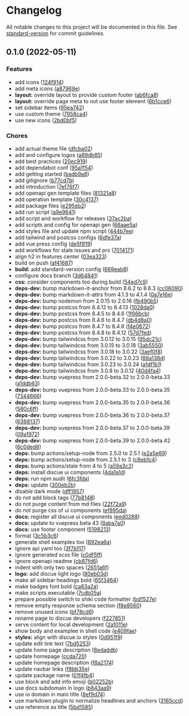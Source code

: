 # Changelog

All notable changes to this project will be documented in this file. See [standard-version](https://github.com/conventional-changelog/standard-version) for commit guidelines.

## 0.1.0 (2022-05-11)


### Features

* add icons ([124f914](https://github.com/discue/discue-io-docs/commit/124f914fea0fa7cd70e44a29ca8a5e193acfcc99))
* add meta icons ([a87969e](https://github.com/discue/discue-io-docs/commit/a87969ee9d72695f1297226aa219eae7dd2c50ab))
* **layout:** override layout to provide custom footer ([ab6fca8](https://github.com/discue/discue-io-docs/commit/ab6fca86ce120f02a0619ca23cb586f689974797))
* **layout:** override page meta to not use footer element ([6b1cce6](https://github.com/discue/discue-io-docs/commit/6b1cce6072d29d5b1fa3aab17439a9e55298ee2b))
* set sidebar items ([95ea742](https://github.com/discue/discue-io-docs/commit/95ea742dfbf87277692d3c6f4dce6c0bf26bce5e))
* use custom theme ([7958ca4](https://github.com/discue/discue-io-docs/commit/7958ca430cf6070db3b053d19852e25fab7ba908))
* use new icons ([2bd0bf5](https://github.com/discue/discue-io-docs/commit/2bd0bf577a93d4ff6f927ffc24edd36037bb030b))


### Chores

* add actual theme file ([dfcba02](https://github.com/discue/discue-io-docs/commit/dfcba028b2a177b7496c893caedb448ee9d2b0d8))
* add and configure logos ([a89db85](https://github.com/discue/discue-io-docs/commit/a89db859b55b2003cff73f0487769cb73d181a5e))
* add best practices ([20ec919](https://github.com/discue/discue-io-docs/commit/20ec919c551707f028611da83537c8683d202ea1))
* add dependabot conf ([95a1f54](https://github.com/discue/discue-io-docs/commit/95a1f54e04cb0030cdfab762a729fec816ec963f))
* add getting started ([badb9a8](https://github.com/discue/discue-io-docs/commit/badb9a88e13c44ae146fa36c1757aaf78f6aeb78))
* add gitignore ([b77cd7b](https://github.com/discue/discue-io-docs/commit/b77cd7b81b51580b9717efaa62b888fc5a7063d8))
* add introduction ([7ef76f7](https://github.com/discue/discue-io-docs/commit/7ef76f7c2be7c58dab5e29cddd7bd548addcb9f0))
* add openapi gen template files ([81321a8](https://github.com/discue/discue-io-docs/commit/81321a8a3198e92d305e7f73e46787446b9f64fb))
* add operation template ([30c4137](https://github.com/discue/discue-io-docs/commit/30c413760ca30ec5467072de93b0fa1ed0797ae0))
* add package files ([e295eb2](https://github.com/discue/discue-io-docs/commit/e295eb2c0551402deab1bc1424ad096e507b195f))
* add run script ([a9e9641](https://github.com/discue/discue-io-docs/commit/a9e9641ec44030a45a07e57b41ef10bce9ed045a))
* add script and workflow for releases ([37ac2ba](https://github.com/discue/discue-io-docs/commit/37ac2ba75333569dce548e08dc9e0444798363e9))
* add scripts and config for openapi gen ([66aae5a](https://github.com/discue/discue-io-docs/commit/66aae5a7599d253c87fff7cedf1e7be55f783a1e))
* add styles file and update npm script ([444b7ee](https://github.com/discue/discue-io-docs/commit/444b7ee1eb5cae21b3ba21f6ce81b2e7812206a1))
* add tailwind and postcss configs ([6dfe37a](https://github.com/discue/discue-io-docs/commit/6dfe37adcb44401240697efb2965cce84020d034))
* add vue press config ([de5f919](https://github.com/discue/discue-io-docs/commit/de5f919d7101a157be618d11204464777817878a))
* add workflows for stale issues and prs ([7014171](https://github.com/discue/discue-io-docs/commit/70141711f0fcd1502bd252a813d5a90f267558ef))
* align h2 in features center ([03ea323](https://github.com/discue/discue-io-docs/commit/03ea3235ed0c999cbc626f3c1cc001e1eb172397))
* build on push ([af41687](https://github.com/discue/discue-io-docs/commit/af416874b4707f486c9581c7a8034be00653450c))
* **build:** add standard-version config ([669eab8](https://github.com/discue/discue-io-docs/commit/669eab8e058647882d163b51299f3365bc6859a9))
* configure docs branch ([3d64841](https://github.com/discue/discue-io-docs/commit/3d64841369ee802e05f9d37b2a8ceaac43c1dd9a))
* **css:** consider components too during build ([54ed7c9](https://github.com/discue/discue-io-docs/commit/54ed7c97dac1e86823c1cc7559b2b51ddbcebfe0))
* **deps-dev:** bump markdown-it-anchor from 8.6.2 to 8.6.3 ([cc06090](https://github.com/discue/discue-io-docs/commit/cc0609033cfa59cd45216bfea29d7b040ba5363d))
* **deps-dev:** bump markdown-it-attrs from 4.1.3 to 4.1.4 ([0a7e16e](https://github.com/discue/discue-io-docs/commit/0a7e16ecc8a0f902c2f9d7bab02b11367f2d9211))
* **deps-dev:** bump nodemon from 2.0.15 to 2.0.16 ([fb490b5](https://github.com/discue/discue-io-docs/commit/fb490b5f2d70438ddfa39a3aa61f7cdb2c05634d))
* **deps-dev:** bump postcss from 8.4.12 to 8.4.13 ([1028da0](https://github.com/discue/discue-io-docs/commit/1028da08576348ce34fb07c3cc1fd65ebe3c780f))
* **deps-dev:** bump postcss from 8.4.5 to 8.4.6 ([1f66bcb](https://github.com/discue/discue-io-docs/commit/1f66bcba8e01c1c0b898f698e801e4ff0c35f66e))
* **deps-dev:** bump postcss from 8.4.6 to 8.4.7 ([db4d8a0](https://github.com/discue/discue-io-docs/commit/db4d8a0858c627d7f4a8d19cc4b28ceb2c35fb2a))
* **deps-dev:** bump postcss from 8.4.7 to 8.4.8 ([f4e0672](https://github.com/discue/discue-io-docs/commit/f4e0672ee85627299585898e02f635e473667e27))
* **deps-dev:** bump postcss from 8.4.8 to 8.4.12 ([57d7fed](https://github.com/discue/discue-io-docs/commit/57d7feda440981975ebde513e7deb98dcc06895a))
* **deps-dev:** bump tailwindcss from 3.0.12 to 3.0.15 ([95dc21c](https://github.com/discue/discue-io-docs/commit/95dc21c0ac2400f4f0bd5fdb1112e153b7be3a53))
* **deps-dev:** bump tailwindcss from 3.0.15 to 3.0.18 ([3ab5550](https://github.com/discue/discue-io-docs/commit/3ab555080a21820e05c7f4e6828fc48969f06ca8))
* **deps-dev:** bump tailwindcss from 3.0.18 to 3.0.22 ([3aef0f8](https://github.com/discue/discue-io-docs/commit/3aef0f8fcf53a8d48fd44bd5668f8930923e70c6))
* **deps-dev:** bump tailwindcss from 3.0.22 to 3.0.23 ([88a138d](https://github.com/discue/discue-io-docs/commit/88a138d6ab82a13d014f4eb832d053e1e4de6bd7))
* **deps-dev:** bump tailwindcss from 3.0.23 to 3.0.24 ([a1df1b1](https://github.com/discue/discue-io-docs/commit/a1df1b1fc1cd02bd42a05cfe0656d34cebaacb88))
* **deps-dev:** bump tailwindcss from 3.0.8 to 3.0.12 ([40d4fa4](https://github.com/discue/discue-io-docs/commit/40d4fa49e24a73bd1d77646336bca982278bd98f))
* **deps-dev:** bump vuepress from 2.0.0-beta.32 to 2.0.0-beta.33 ([a1ddb63](https://github.com/discue/discue-io-docs/commit/a1ddb63b6506d719aeebcb117fa607b41779a136))
* **deps-dev:** bump vuepress from 2.0.0-beta.33 to 2.0.0-beta.35 ([7344666](https://github.com/discue/discue-io-docs/commit/7344666d2394d0e78cf1d7d10727427512920dc6))
* **deps-dev:** bump vuepress from 2.0.0-beta.35 to 2.0.0-beta.36 ([580c6ff](https://github.com/discue/discue-io-docs/commit/580c6ff1807b48255ffc3553b840ddcb4f37bf74))
* **deps-dev:** bump vuepress from 2.0.0-beta.36 to 2.0.0-beta.37 ([6388137](https://github.com/discue/discue-io-docs/commit/6388137b039bd7ce3bd44d5722a260e920f3d2f4))
* **deps-dev:** bump vuepress from 2.0.0-beta.37 to 2.0.0-beta.39 ([09a1972](https://github.com/discue/discue-io-docs/commit/09a1972932f4137188070998641d8c53b2061884))
* **deps-dev:** bump vuepress from 2.0.0-beta.39 to 2.0.0-beta.42 ([6c0ded8](https://github.com/discue/discue-io-docs/commit/6c0ded8c8e38836fa964ee574c6b01a92b401e2b))
* **deps:** bump actions/setup-node from 2.5.0 to 2.5.1 ([e2a5e69](https://github.com/discue/discue-io-docs/commit/e2a5e691dbcdec4a8f06fb929ce5c11a06e4d886))
* **deps:** bump actions/setup-node from 2.5.1 to 3 ([c8eb1c4](https://github.com/discue/discue-io-docs/commit/c8eb1c4157f2955d58507ee02b59016492a3b955))
* **deps:** bump actions/stale from 4 to 5 ([a59a3c2](https://github.com/discue/discue-io-docs/commit/a59a3c2a16de60d2593a9b62cda23df6a4b92302))
* **deps:** install discue ui components ([4da1a1d](https://github.com/discue/discue-io-docs/commit/4da1a1d8b1cfcabb7883c59077e0571009adcc54))
* **deps:** run npm audit ([6fc3fda](https://github.com/discue/discue-io-docs/commit/6fc3fda91ac375be81a038808b91674199c3f6c6))
* **deps:** update ([300eb2b](https://github.com/discue/discue-io-docs/commit/300eb2b2aead9064e215f0c2ea197263cb958ce2))
* disable dark mode ([dff1957](https://github.com/discue/discue-io-docs/commit/dff1957dbae46d3f06e15f2ed0905eae4400f206))
* do not add block tags ([77b8148](https://github.com/discue/discue-io-docs/commit/77b814849cddca8402b3b4d56b1542fabac92ffe))
* do not purge content from md files ([22f72a9](https://github.com/discue/discue-io-docs/commit/22f72a95077b23ca6c2f8f9d9961e5a310bc185a))
* do not purge css of ui components ([ef895da](https://github.com/discue/discue-io-docs/commit/ef895daf18b620c6042c08a460a63b03e795165d))
* **docs:** register all discue ui components ([eed0288](https://github.com/discue/discue-io-docs/commit/eed028875e62cc34f342ea58dfb35d4009ef4c59))
* **docs:** update to vuepress beta 43 ([8aba7a0](https://github.com/discue/discue-io-docs/commit/8aba7a0d5a984c638b228c462d61242b56379825))
* **docs:** use footer component ([5198213](https://github.com/discue/discue-io-docs/commit/5198213b7c198e32d43fceba0ed1fac376419f42))
* format ([3c5b3c6](https://github.com/discue/discue-io-docs/commit/3c5b3c634ac13da6064f5cc4d81c9554d72a4e8f))
* generate shell examples too ([892ea6a](https://github.com/discue/discue-io-docs/commit/892ea6a3a928e8ce980f4b3d9a5b71875799f5a2))
* ignore api yaml too ([3f7b117](https://github.com/discue/discue-io-docs/commit/3f7b1174eb864cd23d29b4d9f226db9bf57407a6))
* ignore generated scss file ([c0df5ff](https://github.com/discue/discue-io-docs/commit/c0df5ff666166ee54e46d00d41f6c69512d7407b))
* ignore openapi readme ([cb87fd6](https://github.com/discue/discue-io-docs/commit/cb87fd6be0a304a37afc553a1b8789abd5570c04))
* indent with only two spaces ([2651a6f](https://github.com/discue/discue-io-docs/commit/2651a6fcaf44a62329857e0a0558d27e90b4b9fc))
* **logo:** add discue light logo ([80eb03d](https://github.com/discue/discue-io-docs/commit/80eb03d188604f23bd82d04de398c21447c8bd30))
* make all sidebar headings bold ([65f3464](https://github.com/discue/discue-io-docs/commit/65f34648ffc4ba4445ddeb33c8d5a15170fb99fd))
* make badges font bold ([ca63a2a](https://github.com/discue/discue-io-docs/commit/ca63a2a18d7e289400ed48dc891ef59a3a437e3f))
* make scripts executable ([7cdb05a](https://github.com/discue/discue-io-docs/commit/7cdb05a10d3dfdc3c7a72972525cd4506ecdcc7f))
* prepare possible switch to shiki code formatter ([bd1527e](https://github.com/discue/discue-io-docs/commit/bd1527e9b481dd699a45233a01e82352c1f2e879))
* remove empty response schema section ([f8e8560](https://github.com/discue/discue-io-docs/commit/f8e85605cdc47c720a0f07e335118c4c0bc1b2ef))
* remove unused icons ([bf78cd6](https://github.com/discue/discue-io-docs/commit/bf78cd62ec1245748a564c3c5f332efd09c87292))
* rename page to discue developers ([f227851](https://github.com/discue/discue-io-docs/commit/f227851a7d1dcd37e8476a742f76a53b0738f477))
* serve content for local development ([2a1011e](https://github.com/discue/discue-io-docs/commit/2a1011e1f29558c2f8f72911637c9ee598668ca0))
* show body and examplee in shell code ([e409fae](https://github.com/discue/discue-io-docs/commit/e409faef9a4a88be533c48d25ed1bea9af6f8f2c))
* **styles:** align with discue.io styles ([0d951f9](https://github.com/discue/discue-io-docs/commit/0d951f9d6c3b548b7e2d86cd63d41e24b5cdee3a))
* update edit link text ([7bd5253](https://github.com/discue/discue-io-docs/commit/7bd525344f192d0f4c368ab511ca819dd0215c71))
* update home page description ([8edaddb](https://github.com/discue/discue-io-docs/commit/8edaddb2fade0c707c8368a2816d400a3641af17))
* update homepage ([ccda720](https://github.com/discue/discue-io-docs/commit/ccda720f93da9a27fd4bf7105cb887fb417a5019))
* update homepage description ([f8a2174](https://github.com/discue/discue-io-docs/commit/f8a2174cc082ed46a3bda204f2f5288a1b2eab10))
* update navbar links ([f8bb35e](https://github.com/discue/discue-io-docs/commit/f8bb35e46b5791145d657103a2aeb67d1a29452a))
* update package name ([01f4fb4](https://github.com/discue/discue-io-docs/commit/01f4fb4bda5e5fa873a87ae13efb23f3f3a87741))
* use block and add info emoji ([b02252b](https://github.com/discue/discue-io-docs/commit/b02252b4a65ff1187263a28cc0cf5797d15dfc54))
* use docs subdomain in logo ([b843aa9](https://github.com/discue/discue-io-docs/commit/b843aa97df973a2750dc051982e68f9a29dcb82d))
* use io domain in main title ([8ef9d74](https://github.com/discue/discue-io-docs/commit/8ef9d744531fe9ac705f4848566831aa0a01be12))
* use markdown plugin to normalize headlines and anchors ([3165ccd](https://github.com/discue/discue-io-docs/commit/3165ccd68343fe86f3913c71de2738fd7f9bf6a1))
* use reference as title ([5bd1585](https://github.com/discue/discue-io-docs/commit/5bd15850ba9dda69ea1469b00232419f97aec075))
